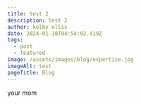 ```yaml
---
title: test 2
description: test 2
author: kolby ellis
date: 2024-01-18T04:54:02.419Z
tags:
  - post
  - featured
image: /assets/images/blog/expertise.jpg
imageAlt: test
pageTitle: Blog
---
```

your mom